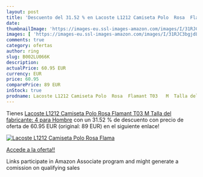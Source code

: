 ```yaml
---
layout: post
title: 'Descuento del 31.52 % en Lacoste L1212 Camiseta Polo  Rosa  Flama'
date: 
thumbnailImage: 'https://images-eu.ssl-images-amazon.com/images/I/31RJC3bgjdL._SL200_.jpg'
images: [ 'https://images-eu.ssl-images-amazon.com/images/I/31RJC3bgjdL._SL200_.jpg' ]
comments: true
category: ofertas
author: ring
slug: B002LU066K
description:
actualPrice: 60.95 EUR
currency: EUR
price: 60.95
comparePrice: 89 EUR
inStock: true
prodname: Lacoste L1212 Camiseta Polo  Rosa  Flamant T03   M  Talla del fabricante: 4  para Hombre
---
```


Tienes [Lacoste L1212 Camiseta Polo  Rosa  Flamant T03   M  Talla del fabricante: 4  para Hombre](https://www.amazon.es/dp/B002LU066K/?tag=tolees-21) con un 31.52 % de descuento con precio de oferta de 60.95 EUR (original: 89 EUR) en el siguiente enlace!

[![Lacoste L1212 Camiseta Polo  Rosa  Flama](https://images-eu.ssl-images-amazon.com/images/I/31RJC3bgjdL._SL200_.jpg)](https://www.amazon.es/dp/B002LU066K/?tag=tolees-21)

[Accede a la oferta!!](https://www.amazon.es/dp/B002LU066K/?tag=tolees-21)

Links participate in Amazon Associate program and might generate a comission on qualifying sales


